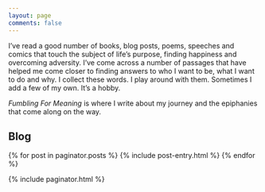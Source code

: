 ```yaml
---
layout: page
comments: false
---
```


I’ve read a good number of books, blog posts, poems, speeches and comics that touch the subject of life’s purpose, finding happiness and overcoming adversity. I’ve come across a number of passages that have helped me come closer to finding answers to who I want to be, what I want to do and why. I collect these words. I play around with them. Sometimes I add a few of my own. It’s a hobby.

*Fumbling For Meaning* is where I write about my journey and the epiphanies that come along on the way.

<h2>Blog</h2>

{% for post in paginator.posts %}
	{% include post-entry.html %}
{% endfor %}

{% include paginator.html %}
